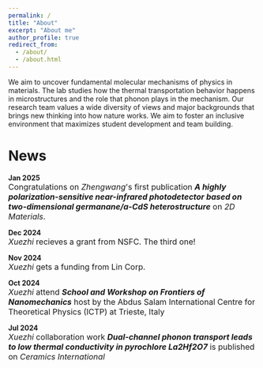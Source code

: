 ```yaml
---
permalink: /
title: "About"
excerpt: "About me"
author_profile: true
redirect_from: 
  - /about/
  - /about.html
---
```






We aim to uncover fundamental molecular mechanisms of physics in materials. The lab studies how the thermal transportation behavior happens in microstructures and the role that phonon plays in the mechanism. Our research team values a wide diversity of views and major backgrounds that brings new thinking into how nature works. We aim to foster an inclusive environment that maximizes student development and team building. 

News
=====
**Jan 2025**  
<span style="font-size:16px">Congratulations on *Zhengwang*'s first publication ***A highly polarization-sensitive near-infrared photodetector based on two-dimensional germanane/a-CdS heterostructure*** on *2D Materials*.</span>

**Dec 2024**  
<span style="font-size:16px">*Xuezhi* recieves a grant from NSFC. The third one!</span>

**Nov 2024**  
<span style="font-size:16px">*Xuezhi* gets a funding from Lin Corp.</span>

**Oct 2024**  
<span style="font-size:16px">*Xuezhi* attend ***School and Workshop on Frontiers of Nanomechanics*** host by the Abdus Salam International Centre for Theoretical Physics (ICTP) at Trieste, Italy</span>

**Jul 2024**  
<span style="font-size:16px">*Xuezhi* collaboration work ***Dual-channel phonon transport leads to low thermal conductivity in pyrochlore La2Hf2O7*** is published on *Ceramics International*</span>
